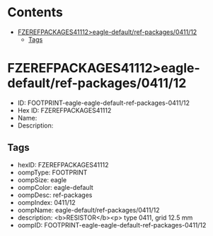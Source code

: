



Contents
========

* [FZEREFPACKAGES41112>eagle-default/ref-packages/0411/12](#fzerefpackages41112eagle-defaultref-packages041112)
	* [Tags](#tags)

# FZEREFPACKAGES41112>eagle-default/ref-packages/0411/12

- ID: FOOTPRINT-eagle-eagle-default-ref-packages-0411/12
- Hex ID: FZEREFPACKAGES41112
- Name: 
- Description: 

## Tags

- hexID: FZEREFPACKAGES41112
- oompType: FOOTPRINT
- oompSize: eagle
- oompColor: eagle-default
- oompDesc: ref-packages
- oompIndex: 0411/12
- oompName: eagle-default/ref-packages/0411/12
- description: &lt;b&gt;RESISTOR&lt;/b&gt;&lt;p&gt;&#xD;
type 0411, grid 12.5 mm
- oompID: FOOTPRINT-eagle-eagle-default-ref-packages-0411/12
